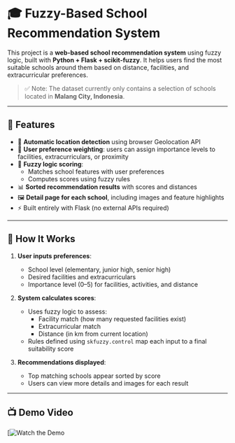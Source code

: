 # 🎓 Fuzzy-Based School Recommendation System

This project is a **web-based school recommendation system** using fuzzy logic, built with **Python + Flask + scikit-fuzzy**. It helps users find the most suitable schools around them based on distance, facilities, and extracurricular preferences.

> ✅ Note: The dataset currently only contains a selection of schools located in **Malang City, Indonesia**.

---

## 🚀 Features

- 📍 **Automatic location detection** using browser Geolocation API
- 🎯 **User preference weighting**: users can assign importance levels to facilities, extracurriculars, or proximity
- 🔎 **Fuzzy logic scoring**:
  - Matches school features with user preferences
  - Computes scores using fuzzy rules
- 📊 **Sorted recommendation results** with scores and distances
- 🖼️ **Detail page for each school**, including images and feature highlights
- ⚡ Built entirely with Flask (no external APIs required)

---

## 🧠 How It Works

1. **User inputs preferences**:
   - School level (elementary, junior high, senior high)
   - Desired facilities and extracurriculars
   - Importance level (0–5) for facilities, activities, and distance

2. **System calculates scores**:
   - Uses fuzzy logic to assess:
     - Facility match (how many requested facilities exist)
     - Extracurricular match
     - Distance (in km from current location)
   - Rules defined using `skfuzzy.control` map each input to a final suitability score

3. **Recommendations displayed**:
   - Top matching schools appear sorted by score
   - Users can view more details and images for each result

---

## 📺 Demo Video

[![Watch the Demo](https://youtu.be/QReEand8NGs?si=HiHnAFrgo7bSfp8a)


